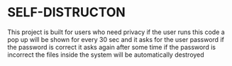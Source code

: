 # SELF-DISTRUCTON

This project is built for users who need privacy
if the user runs this code a pop up will be shown for every 30 sec and it asks for the user password
if the password is correct it asks again after some time
if the password is incorrect the files inside the system will be automatically destroyed
